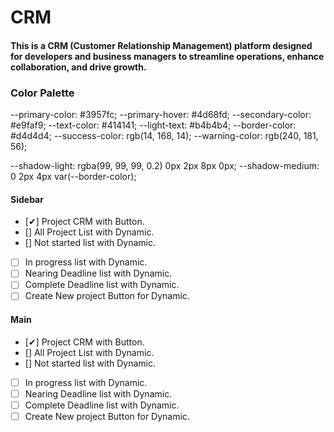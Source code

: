 # CRM

#### This is a **CRM (Customer Relationship Management)** platform designed for developers and business managers to streamline operations, enhance collaboration, and drive growth.

### Color Palette

--primary-color: #3957fc;
--primary-hover: #4d68fd;
--secondary-color: #e9faf9;
--text-color: #414141;
--light-text: #b4b4b4;
--border-color: #d4d4d4;
--success-color: rgb(14, 168, 14);
--warning-color: rgb(240, 181, 56);

--shadow-light: rgba(99, 99, 99, 0.2) 0px 2px 8px 0px;
--shadow-medium: 0 2px 4px var(--border-color);

#### Sidebar

- [✔] Project CRM with Button.
- [] All Project List with Dynamic.
- [] Not started list with Dynamic.
- [ ] In progress list with Dynamic.
- [ ] Nearing Deadline list with Dynamic.
- [ ] Complete Deadline list with Dynamic.
- [ ] Create New project Button for Dynamic.

#### Main

- [✔] Project CRM with Button.
- [] All Project List with Dynamic.
- [] Not started list with Dynamic.
- [ ] In progress list with Dynamic.
- [ ] Nearing Deadline list with Dynamic.
- [ ] Complete Deadline list with Dynamic.
- [ ] Create New project Button for Dynamic.
